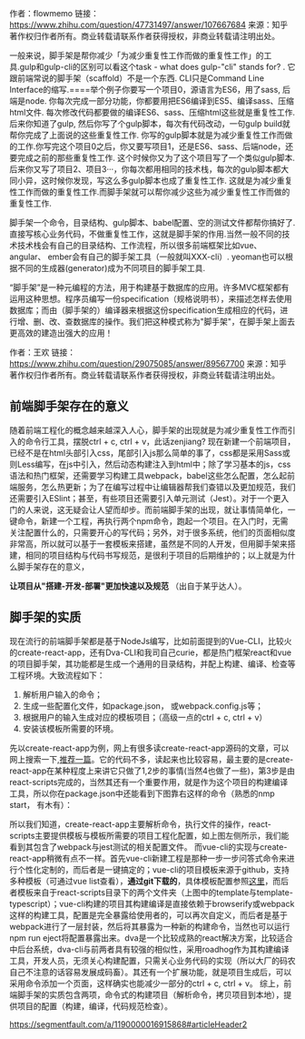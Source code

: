 作者：flowmemo
链接：https://www.zhihu.com/question/47731497/answer/107667684
来源：知乎
著作权归作者所有。商业转载请联系作者获得授权，非商业转载请注明出处。

一般来说，脚手架是帮你减少「为减少重复性工作而做的重复性工作」的工具.gulp和gulp-cli的区别可以看这个task - what does gulp-"cli" stands for? . 它跟前端常说的脚手架（scaffold）不是一个东西. CLI只是Command Line Interface的缩写.====举个例子你要写一个项目0，源语言为ES6，用了sass, 后端是node. 你每次完成一部分功能，你都要用把ES6编译到ES5、编译sass、压缩html文件. 每次修改代码都要做的编译ES6、sass、压缩html这些就是重复性工作.后来你知道了gulp, 然后你写了个gulp脚本，每次有代码改动，一句gulp build就帮你完成了上面说的这些重复性工作. 你写的gulp脚本就是为减少重复性工作而做的工作.你写完这个项目0之后，你又要写项目1，还是ES6、sass、后端node，还要完成之前的那些重复性工作. 这个时候你又为了这个项目写了一个类似gulp脚本.后来你又写了项目2、项目3···，你每次都用相同的技术栈，每次的gulp脚本都大同小异，这时候你发现，写这么多gulp脚本也成了重复性工作. 这就是为减少重复性工作而做的重复性工作.而脚手架就可以帮你减少这些为减少重复性工作而做的重复性工作. 

脚手架一个命令，目录结构、gulp脚本、babel配置、空的测试文件都帮你搞好了. 直接写核心业务代码，不做重复性工作，这就是脚手架的作用.当然一般不同的技术技术栈会有自己的目录结构、工作流程，所以很多前端框架比如vue、angular、 ember会有自己的脚手架工具（一般就叫XXX-cli）. yeoman也可以根据不同的生成器(generator)成为不同项目的脚手架工具.







“脚手架”是一种元编程的方法，用于构建基于数据库的应用。许多MVC框架都有运用这种思想。程序员编写一份specification（规格说明书），来描述怎样去使用数据库；而由（脚手架的）编译器来根据这份specification生成相应的代码，进行增、删、改、查数据库的操作。我们把这种模式称为"脚手架"，在脚手架上面去更高效的建造出强大的应用！

作者：王欢
链接：https://www.zhihu.com/question/29075085/answer/89567700
来源：知乎
著作权归作者所有。商业转载请联系作者获得授权，非商业转载请注明出处。



## 前端脚手架存在的意义

随着前端工程化的概念越来越深入人心，脚手架的出现就是为减少重复性工作而引入的命令行工具，摆脱ctrl + c, ctrl + v，此话zenjiang? 现在新建一个前端项目，已经不是在html头部引入css，尾部引入js那么简单的事了，css都是采用Sass或则Less编写，在js中引入，然后动态构建注入到html中；除了学习基本的js，css语法和热门框架，还需要学习构建工具webpack，babel这些怎么配置，怎么起前端服务，怎么热更新；为了在编写过程中让编辑器帮我们查错以及更加规范，我们还需要引入ESlint；甚至，有些项目还需要引入单元测试（Jest）。对于一个更入门的人来说，这无疑会让人望而却步。而前端脚手架的出现，就让事情简单化，一键命令，新建一个工程，再执行两个npm命令，跑起一个项目。在入门时，无需关注配置什么的，只需要开心的写代码；另外，对于很多系统，他们的页面相似度非常高，所以就可以基于一套模板来搭建，虽然是不同的人开发，但用脚手架来搭建，相同的项目结构与代码书写规范，是很利于项目的后期维护的；以上就是为什么脚手架存在的意义， 

**让项目从"搭建-开发-部署"更加快速以及规范** （出自于某乎达人）。





## 脚手架的实质

现在流行的前端脚手架都是基于NodeJs编写，比如前面提到的Vue-CLI，比较火的create-react-app，还有Dva-CLI和我司自己curie，都是热门框架react和vue的项目脚手架，其功能都是生成一个通用的目录结构，并配上构建、编译、检查等工程环境。大致流程如下：

1. 解析用户输入的命令；
2. 生成一些配置化文件，如package.json， 或webpack.config.js等；
3. 根据用户的输入生成对应的模板项目；（高级一点的ctrl + c, ctrl + v）
4. 安装该模板所需要的环境。

先以create-react-app为例，网上有很多读create-react-app源码的文章，可以网上搜索一下,[推荐一篇](https://juejin.im/post/5b56e84351882569fd2873ab)。它的代码不多，读起来也比较容易，最主要的是create-react-app在某种程度上来讲它只做了1,2步的事情(当然4也做了一些)，第3步是由react-scripts完成的，当然其还有一个重要作用，就是作为这个项目的构建编译工具，所以你在package.json中还能看到下图靠右这样的命令（熟悉的nmp start， 有木有）：

所以我们知道，create-react-app主要解析命令，执行文件的操作，react-scripts主要提供模板与模板所需要的项目工程化配置，如上图左侧所示，我们能看到其包含了webpack与jest测试的相关配置文件。
而vue-cli的实现与create-react-app稍微有点不一样。首先vue-cli新建工程是那种一步一步问答式命令来进行个性化定制的，而后者是一键搞定的；vue-cli的项目模板来源于github，支持多种模板（可通过vue list查看），**通过git下载的**，具体模板配置参照[这里](https://api.github.com/users/vuejs-templates/repos)，而后者模板来自于react-scripts目录下的两个文件夹（上图中的template与template-typescript）；vue-cli构建的项目其构建编译是直接依赖于browserify或webpack这样的构建工具，配置是完全暴露给使用者的，可以再次自定义，而后者是基于webpack进行了一层封装，然后将其暴露为一种新的构建命令，当然也可以运行npm run eject将配置暴露出来。dva是一个比较成熟的react解决方案，比较适合中后台系统，dva-cli与前两者具有较强的相似性，采用roadhog作为其构建编译工具，开发人员，无须关心构建配置，只需关心业务代码的实现（所以大厂的码农自己不注意的话容易发展成码畜）。其还有一个扩展功能，就是项目生成后，可以采用命令添加一个页面，这样确实也能减少一部分的ctrl + c, ctrl + v。
综上，前端脚手架的实质包含两项，命令式的构建项目（解析命令，拷贝项目到本地），提供项目的配置（构建，编译，代码规范检查）。



<https://segmentfault.com/a/1190000016915868#articleHeader2>